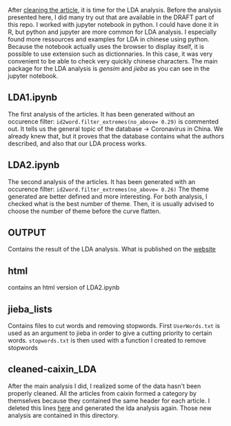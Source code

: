 After [cleaning the article](https://github.com/Alqua/projet-analyse-Ncov/tree/master/ANALYSIS/CLEANING%20articles), it is time for the LDA analysis. Before the analysis presented here, I did many try out that are available in the DRAFT part of this repo. I worked with jupyter notebook in python. I could have done it in R, but python and jupyter are more common for LDA analysis. I especially found more ressources and examples for LDA in chinese using python. Because the notebook actually uses the browser to display itself, it is possible to use extension such as dictionnaries. In this case, it was very convenient to be able to check very quickly chinese characters.
The main package for the LDA analysis is _gensim_ and _jieba_ as you can see in the jupyter notebook.

## LDA1.ipynb
The first analysis of the articles. It has been generated without an occurence filter: `id2word.filter_extremes(no_above= 0.29)` is commented out. It tells us the general topic of the database -> Coronavirus in China. We already knew that, but it proves that the database contains what the authors described, and also that our LDA process works.

## LDA2.ipynb
The second analysis of the articles. It has been generated with an occurence filter: `id2word.filter_extremes(no_above= 0.26)`
The theme generated are better defined and more interesting. For both analysis, I checked what is the best number of theme. Then, it is usually advised to choose the number of theme before the curve flatten.

## OUTPUT
Contains the result of the LDA analysis. What is published on the [website](https://alqua.github.io/website-nCovMemory-analysis/4-LDA/)

## html
contains an html version of LDA2.ipynb

## jieba_lists
Contains files to cut words and removing stopwords. First `UserWords.txt` is used as an argument to jieba in order to give a cutting priority to certain words. `stopwords.txt` is then used with a function I created to remove stopwords

## cleaned-caixin_LDA

After the main analysis I did, I realized some of the data hasn't been properly cleaned. All the articles from caixin formed a category by themselves because they contained the same header for each article. I deleted this lines [here](https://github.com/Alqua/projet-analyse-Ncov/tree/master/ANALYSIS/CLEANING%20articles/cleaning-caixin) and generated the lda analysis again. Those new analysis are contained in this directory.
